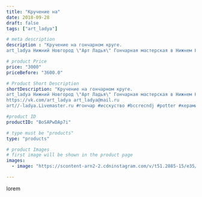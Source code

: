 ```yaml
---
title: "Кручение на"
date: 2018-09-28
draft: false
tags: ["art_ladya"]

# meta description
description : "Кручение на гончарном круге. 
art_ladya Нижний Новгород \"Арт Ладья\" Гончарная мастерская в Нижнем Новгороде. Изготовление керамики и мастер//-классы по обучен"

# product Price
price: "3000"
priceBefore: "3600.0"

# Product Short Description
shortDescription: "Кручение на гончарном круге. 
art_ladya Нижний Новгород \"Арт Ладья\" Гончарная мастерская в Нижнем Новгороде. Изготовление керамики и мастер//-классы по обучению. 
https://vk.com/art_ladya art_ladya@mail.ru 
art//-ladya.Livemaster.ru #гончар #исскуство #bccrecndj #potter #керамикадляинтерьера #керамикаручнаяработа #гончарнаямастерская #керамиканазаказ #handmade #посудаизглины #керамика #гончарнаяпосуда #эксклюзивнаякерамика #dishes #decor #ceramicar #nntoday #claygoods #фестиваль #earthenware #ceramic #design #историческаяреконструкция #нижнийновгород #ceramicart #гончарныйкруг #clay #авторскаякерамика"

#product ID
productID: "BoSAPwDAp7i"

# type must be "products"
type: "products"

# product Images
# first image will be shown in the product page
images:
  - image: "https://scontent-arn2-2.cdninstagram.com/v/t51.2885-15/e35/40337993_2133577293341405_2565388195730417759_n.jpg?se=7&tp=1&_nc_ht=scontent-arn2-2.cdninstagram.com&_nc_cat=105&_nc_ohc=GVw1oSAhvKAAX9XhJPL&ccb=7-4&oh=fa2afd3a0d106ab3cf8d8ec68cef34e7&oe=60846942&_nc_sid=86f79a&ig_cache_key=MTg3ODU2NTA3Njk0OTE4MDEzMA%3D%3D.2-ccb7-4"

---
```

lorem
